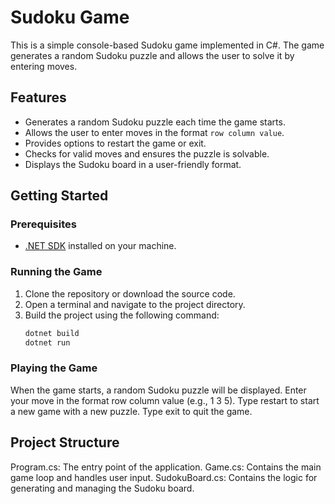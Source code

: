 # Sudoku Game

This is a simple console-based Sudoku game implemented in C#. The game generates a random Sudoku puzzle and allows the user to solve it by entering moves.

## Features

- Generates a random Sudoku puzzle each time the game starts.
- Allows the user to enter moves in the format `row column value`.
- Provides options to restart the game or exit.
- Checks for valid moves and ensures the puzzle is solvable.
- Displays the Sudoku board in a user-friendly format.

## Getting Started

### Prerequisites

- [.NET SDK](https://dotnet.microsoft.com/download) installed on your machine.

### Running the Game

1. Clone the repository or download the source code.
2. Open a terminal and navigate to the project directory.
3. Build the project using the following command:
   ```sh
   dotnet build
   dotnet run
### Playing the Game
When the game starts, a random Sudoku puzzle will be displayed.
Enter your move in the format row column value (e.g., 1 3 5).
Type restart to start a new game with a new puzzle.
Type exit to quit the game.
## Project Structure
Program.cs: The entry point of the application.
Game.cs: Contains the main game loop and handles user input.
SudokuBoard.cs: Contains the logic for generating and managing the Sudoku board.

